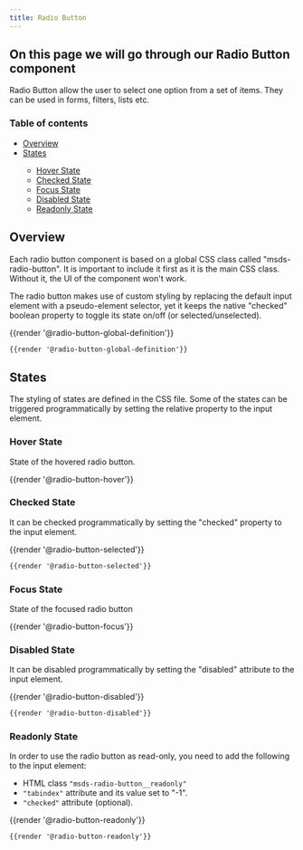 ```yaml
---
title: Radio Button 
---
```

## On this page we will go through our Radio Button component 

Radio Button allow the user to select one option from a set of items.
They can be used in forms, filters, lists etc.

### Table of contents
<div class="row">
    <div class="col-4">
        <ul class="document__unordered-list">
             <li class="document__unordered-list-item">
                 <a class="msds-link" href="#overview">Overview</a>
             </li>            
             <li class="document__unordered-list-item">
                 <a class="msds-link" href="#states">States</a>
             </li>
             <ul class="document__unordered-list">
                <li class="document__unordered-list-item">
                    <a class="msds-link" href="#hover-state">Hover State</a>
                </li>             
                <li class="document__unordered-list-item">
                    <a class="msds-link" href="#checked-state">Checked State</a>
                </li>
                <li class="document__unordered-list-item">
                    <a class="msds-link" href="#focus-state">Focus State</a>
                </li>             
                <li class="document__unordered-list-item">
                    <a class="msds-link" href="#disabled-state">Disabled State</a>
                </li>
                <li class="document__unordered-list-item">
                    <a class="msds-link" href="#readonly-state">Readonly State</a>
                </li>
            </ul>
         </ul>    
    </div>    
</div>

## Overview
Each radio button component is based on a global CSS class called "msds-radio-button". It is important to include it first as it is the main CSS class. Without it, the UI of the component won't work.

The radio button makes use of custom styling by replacing the default input element with a pseudo-element selector, yet it keeps the native "checked" boolean property to toggle its state on/off (or selected/unselected).

<div class="element-preview">
  <div class="element-preview__inner">{{render '@radio-button-global-definition'}}</div>
</div>

```html
{{render '@radio-button-global-definition'}}
```

## States
The styling of states are defined in the CSS file. Some of the states can be triggered programmatically by setting the relative property to the input element. 

### Hover State

State of the hovered radio button.
<div class="element-preview">
  <div class="element-preview__inner">{{render '@radio-button-hover'}}</div>
</div>

### Checked State

It can be checked programmatically by setting the "checked" property to the input element.
<div class="element-preview">
  <div class="element-preview__inner">{{render '@radio-button-selected'}}</div>
</div>

```html
{{render '@radio-button-selected'}}
```

### Focus State

State of the focused radio button
<div class="element-preview">
  <div class="element-preview__inner">{{render '@radio-button-focus'}}</div>
</div>


### Disabled State

It can be disabled programmatically by setting the "disabled" attribute to the input element.
<div class="element-preview">
  <div class="element-preview__inner">{{render '@radio-button-disabled'}}</div>
</div>

```html
{{render '@radio-button-disabled'}}
```

### Readonly State

In order to use the radio button as read-only, you need to add the following to the input element:
- HTML class <code>"msds-radio-button__readonly"</code>
- <code>"tabindex"</code> attribute and its value set to "-1".
- <code>"checked"</code> attribute (optional).

<div class="element-preview">
  <div class="element-preview__inner">{{render '@radio-button-readonly'}}</div>
</div>

```html
{{render '@radio-button-readonly'}}
```